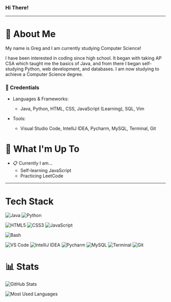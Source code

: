 ### Hi There!
-----
# :postbox: About Me
My name is Greg and I am currently studying Computer Science!

I have been interested in coding since high school. It began with taking AP CSA which taught me the basics of Java, and from there I began self-studying Python, web development, and databases. I am now studying to achieve a Computer Science degree.

### :briefcase: Credentials

- Languages & Frameworks:
  - Java, Python, HTML, CSS, JavaScript (Learning), SQL, Vim

- Tools:
  - Visual Studio Code, IntelliJ IDEA, Pycharm, MySQL, Terminal, Git

# :round_pushpin: What I'm Up To
- :clipboard: Currently I am...
  - Self-learning JavaScript
  - Practicing LeetCode
-----

# Tech Stack
![Java](https://img.shields.io/badge/Java-ED8B00?style=for-the-badge&logo=java&logoColor=white)
![Python](https://img.shields.io/badge/Python-3776AB?style=for-the-badge&logo=python&logoColor=white)

![HTML5](https://img.shields.io/badge/-HTML5-%23E44D27?style=flat-square&logo=html5&logoColor=ffffff)
![CSS3](https://img.shields.io/badge/-CSS3-%231572B6?style=flat-square&logo=css3)
![JavaScript](https://img.shields.io/badge/-JavaScript-%23F7DF1C?style=flat-square&logo=javascript&logoColor=000000&labelColor=%23F7DF1C&color=%23FFCE5A)

![Bash](https://img.shields.io/badge/GNU%20Bash-4EAA25?style=for-the-badge&logo=GNU%20Bash&logoColor=white)

![VS Code](https://img.shields.io/badge/Visual_Studio_Code-0078D4?style=for-the-badge&logo=visual%20studio%20code&logoColor=white)
![IntelliJ IDEA](https://img.shields.io/badge/IntelliJ_IDEA-000000.svg?style=for-the-badge&logo=intellij-idea&logoColor=white)
![Pycharm](https://img.shields.io/badge/PyCharm-000000.svg?&style=for-the-badge&logo=PyCharm&logoColor=white)
![MySQL](https://img.shields.io/badge/MySQL-00000F?style=for-the-badge&logo=mysql&logoColor=white)
![Terminal](https://img.shields.io/badge/powershell-5391FE?style=for-the-badge&logo=powershell&logoColor=white)
![Git](https://img.shields.io/badge/GIT-E44C30?style=for-the-badge&logo=git&logoColor=white)


# :bar_chart: Stats
![GitHub Stats](https://github-readme-stats.vercel.app/api?username=gtomchuk2005&theme=blue-green)

![Most Used Languages](https://github-readme-stats.vercel.app/api/top-langs/?username=gtomchuk2005&theme=blue-green)
